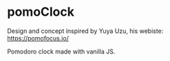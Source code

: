 # pomoClock
Design and concept inspired by Yuya Uzu, his webiste: https://pomofocus.io/

Pomodoro clock made with vanilla JS.

